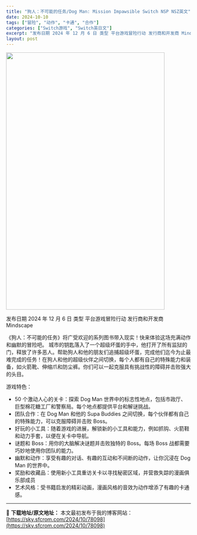 ```yaml
---
title: "狗人：不可能的任务/Dog Man: Mission Impawsible Switch NSP NSZ英文"
date: 2024-10-10
tags: ["冒险", "动作", "卡通", "合作"]
categories: ["Switch游戏", "Switch英日文"]
excerpt: "发布日期 2024 年 12 月 6 日 类型 平台游戏冒险行动 发行商和开发商 Mindscape 《狗人：不可能的任务》将广受欢迎的系列图书带入现实！快来体验这场充满动作和幽默的冒险吧。 城市的钥匙落入了一个超级坏蛋的手中，他打开了所有监狱的门，释放了许多恶人。帮助狗人和他的朋友们追捕超级坏蛋，&hellip;"
layout: post
---
```


<img class="aligncenter size-full wp-image-78099" src="https://sky.sfcrom.com/wp-content/uploads/2024/10/2024101001064871.webp" alt="" width="432" height="700" />

发布日期 2024 年 12 月 6 日
类型 平台游戏冒险行动
发行商和开发商 Mindscape

《狗人：不可能的任务》将广受欢迎的系列图书带入现实！快来体验这场充满动作和幽默的冒险吧。
城市的钥匙落入了一个超级坏蛋的手中，他打开了所有监狱的门，释放了许多恶人。帮助狗人和他的朋友们追捕超级坏蛋，完成他们迄今为止最难完成的任务！在狗人和他的超级伙伴之间切换，每个人都有自己的特殊能力和装备，如火箭靴、伸缩爪和防尘裤。你们可以一起克服具有挑战性的障碍并击败强大的头目。

游戏特色：
* 50 个激动人心的关卡：探索 Dog Man 世界中的标志性地点，包括市政厅、巨型棉花糖工厂和警察局。每个地点都提供平台和解谜挑战。
* 团队合作：在 Dog Man 和他的 Supa Buddies 之间切换，每个伙伴都有自己的特殊能力，可以克服障碍并击败 Boss。
* 好玩的小工具：随着游戏的进展，解锁新的小工具和能力，例如抓钩、火箭鞋和动力手套，以便在关卡中导航。
* 谜题和 Boss：用你的大脑解决谜题并击败独特的 Boss。每场 Boss 战都需要巧妙地使用你团队的能力。
* 幽默和动作：享受有趣的对话、有趣的互动和不间断的动作，让你沉浸在 Dog Man 的世界中。
* 奖励和收藏品：使用新小工具重访关卡以寻找秘密区域，并营救失踪的漫画俱乐部成员
* 艺术风格：受书籍启发的精彩动画，漫画风格的音效为动作增添了有趣的卡通感。

---
📖 **下载地址/原文地址：** 本文最初发布于我的博客网站：[https://sky.sfcrom.com/2024/10/78098](https://sky.sfcrom.com/2024/10/78098)
